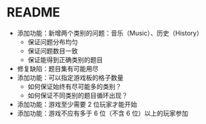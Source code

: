 # README

- 添加功能：新增两个类别的问题：音乐（Music）、历史（History）
  - 保证问题分布均匀
  - 保证问题数目一致
  - 保证能得到正确类别的题目
- 修复缺陷：题目集有可能用尽
- 添加功能：可以指定游戏板的格子数量
  - 如何保证始终有尽可能多的类别？
  - 如何保证不同类别的题目循环出现？
- 添加功能：游戏至少需要 2 位玩家才能开始
- 添加功能：游戏不应有多于 6 位（不含 6 位）以上的玩家参加

